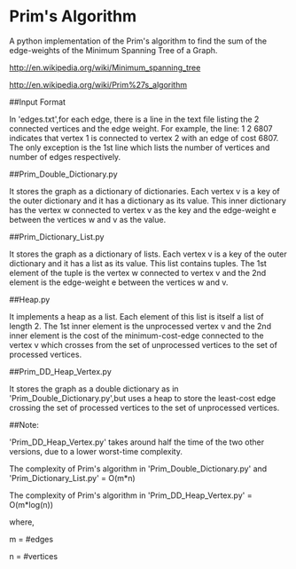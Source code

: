 Prim's Algorithm
========

A python implementation of the Prim's algorithm to find the sum of the edge-weights of the 
Minimum Spanning Tree of a Graph.

http://en.wikipedia.org/wiki/Minimum_spanning_tree

http://en.wikipedia.org/wiki/Prim%27s_algorithm

##Input Format

In 'edges.txt',for each edge, there is a line in the text file listing the 2 connected vertices and the edge weight. For example, the line:
1 2 6807
indicates that vertex 1 is connected to vertex 2 with an edge of cost 6807.
The only exception is the 1st line which lists the number of vertices and number of edges respectively.

##Prim_Double_Dictionary.py

It stores the graph as a dictionary of dictionaries. Each vertex v is a key of the outer dictionary and it has a dictionary as its value. This inner dictionary has the vertex w connected to vertex v as the key and the edge-weight e between the vertices w and v as the value.


##Prim_Dictionary_List.py

It stores the graph as a dictionary of lists. Each vertex v is a key of the outer dictionary and it has a list as its value. This list contains tuples. The 1st element of the tuple is the vertex w connected to vertex v and the 2nd element is the edge-weight e between the vertices w and v.


##Heap.py

It implements a heap as a list. Each element of this list is itself a list of length 2. The 1st inner element is the unprocessed vertex v and the 2nd inner element is the cost of the minimum-cost-edge connected to the vertex v which crosses from the set of unprocessed vertices to the set of processed vertices. 

##Prim_DD_Heap_Vertex.py

It stores the graph as a double dictionary as in 'Prim_Double_Dictionary.py',but uses a heap to store the least-cost edge crossing the set of processed vertices to the set of unprocessed vertices. 


##Note:

'Prim_DD_Heap_Vertex.py' takes around half the time of the two other versions, due to a lower worst-time complexity.

The complexity of Prim's algorithm  in 'Prim_Double_Dictionary.py' and 'Prim_Dictionary_List.py' = O(m*n)

The complexity of Prim's algorithm  in 'Prim_DD_Heap_Vertex.py' = O(m*log(n))

where,

m = #edges

n = #vertices
